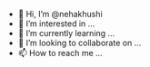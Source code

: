 - 👋 Hi, I’m @nehakhushi
- 👀 I’m interested in ...
- 🌱 I’m currently learning ...
- 💞️ I’m looking to collaborate on ...
- 📫 How to reach me ...

<!---
nehakhushi/nehakhushi is a ✨ special ✨ repository because its `README.md` (this file) appears on your GitHub profile.
You can click the Preview link to take a look at your changes.
--->
